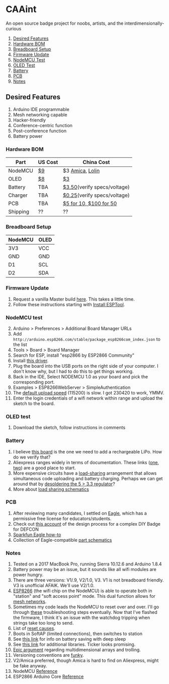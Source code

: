 # CAAint
An open source badge project for noobs, artists, and the interdimensionally-curious

1. [Desired Features](#desired-features)
2. [Hardware BOM](#hardware-bom)
3. [Breadboard Setup](#breadboard-setup)
4. [Firmware Update](#firmware-update)
5. [NodeMCU Test](#nodemcu-test)
6. [OLED Test](#oled-test)
7. [Battery](#battery)
7. [PCB](#pcb)
8. [Notes](#notes)

## Desired Features
1. Arduino IDE programmable
2. Mesh networking capable
3. Hacker-friendly
4. Conference-centric function
5. Post-conference function
6. Battery power

### Hardware BOM
Part | US Cost | China Cost
--- | --- | ---
NodeMCU | [$9](https://www.amazon.com/gp/product/B010O1G1ES/ref=oh_aui_detailpage_o00_s01?ie=UTF8&psc=1) | $3 [Amica](https://www.aliexpress.com/item/1pcs-Wireless-module-NodeMcu-Lua-WIFI-Internet-of-Things-development-board-based-ESP8266-CP2102-with-pcb/32719524260.html?spm=2114.search0104.3.49.782Zwp&ws_ab_test=searchweb0_0,searchweb201602_4_10152_10065_10151_10130_10068_10344_10345_10342_10343_10340_10341_10307_10060_10155_10154_10056_10055_10054_10539_10538_5370015_10537_10059_10536_10535_10534_10533_100031_10099_10338_10103_10102_10052_10053_10107_10050_10142_10051_10324_10325_10084_10083_10080_10082_10081_10178_10110_5590015_10111_10112_10113_10114_5610015_10312_10313_10314_10317_10318_10078_10079_10073-normal#cfs,searchweb201603_1,ppcSwitch_5&btsid=2aed71c2-dffe-45d4-9c74-09e8aacf4ef1&algo_expid=34137b6c-91fb-44da-b06f-060b2c408eb9-6&algo_pvid=34137b6c-91fb-44da-b06f-060b2c408eb9), [Lolin](https://www.aliexpress.com/item/1PCS-Wireless-module-CH340-NodeMcu-V3-Lua-WIFI-Internet-of-Things-development-board-based-ESP8266/32802874451.html?spm=2114.search0104.3.169.782Zwp&ws_ab_test=searchweb0_0,searchweb201602_4_10152_10065_10151_10130_10068_10344_10345_10342_10343_10340_10341_10307_10060_10155_10154_10056_10055_10054_10539_10538_5370015_10537_10059_10536_10535_10534_10533_100031_10099_10338_10103_10102_10052_10053_10107_10050_10142_10051_10324_10325_10084_10083_10080_10082_10081_10178_10110_5590015_10111_10112_10113_10114_5610015_10312_10313_10314_10317_10318_10078_10079_10073,searchweb201603_1,ppcSwitch_5&btsid=2aed71c2-dffe-45d4-9c74-09e8aacf4ef1&algo_expid=34137b6c-91fb-44da-b06f-060b2c408eb9-21&algo_pvid=34137b6c-91fb-44da-b06f-060b2c408eb9)
OLED | [$8](https://www.amazon.com/gp/product/B072FJRNWV/ref=oh_aui_detailpage_o00_s01?ie=UTF8&psc=1) | [$3](https://www.aliexpress.com/store/product/10pcs-White-Blue-White-and-Blue-color-0-96-inch-128X64-OLED-Display-Module-For-arduino/1525680_32765278698.html?spm=2114.12010615.0.0.2253f604ZQG0c1)
Battery | TBA | [$3.50](https://www.aliexpress.com/item/5pcs-3-7V-1000mah-504050-Lithium-Polymer-LiPo-Rechargeable-Battery-For-Mp3-MP4-MP5-DVD-PAD/1097525459.html?spm=2114.10010108.100009.1.299e9514ZTnXiI&traffic_analysisId=recommend_2037_null_null_null&scm=1007.13482.91320.0&pvid=e6408c7e-7398-44d7-8bc4-ea6305ebcbbe&tpp=1)(verify specs/voltage)
Charger | TBA | [$0.25](https://www.aliexpress.com/item/10PCS-MINI-USB-1A-Lithium-Battery-Charging-Board-Charger-Module-With-Protection-TP4056/32805383965.html?ws_ab_test=searchweb0_0,searchweb201602_4_10152_10065_10151_10130_10068_10344_10345_10342_10343_10340_10341_10541_10540_10307_10060_10155_10154_10056_10055_10054_10539_10538_10537_10059_10536_10534_10533_100031_10099_10103_10102_5590020_10052_5640020_10053_10107_10050_10142_10051_10324_10325_10084_10083_5370020_10080_10082_10081_10178_10110_10111_10112_10113_10114_5630020_10312_10313_10314_10317_10318_10078_10079_10073-10318normal#cfs,searchweb201603_25,ppcSwitch_5&btsid=f94d43b7-f423-41f8-83ac-27b28ef9341d&algo_expid=7730b822-e17d-4589-93ef-2c0607a3ed26-7&algo_pvid=7730b822-e17d-4589-93ef-2c0607a3ed26)(verify specs/voltage)
PCB | TBA | [$5 for 10, $100 for 50](https://www.seeedstudio.com/fusion_pcb.html)
Shipping | ?? | ??

### Breadboard Setup
NodeMCU | OLED
--- | ---
3V3 | VCC
GND | GND
D1 | SCL
D2 | SDA

### Firmware Update
1. Request a vanilla Master build [here](https://nodemcu-build.com/index.php). This takes a little time.
2. Follow these instructions starting with [Install ESPTool](https://github.com/nodemcu/nodemcu-devkit/wiki/Getting-Started-on-OSX).

### NodeMCU test
2. Arduino > Preferences > Additional Board Manager URLs
3. Add ```http://arduino.esp8266.com/stable/package_esp8266com_index.json``` to the list
4. Tools > Board > Board Manager
5. Search for ESP, install "esp2866 by ESP2866 Community"
6. Install [this driver](https://github.com/adrianmihalko/ch340g-ch34g-ch34x-mac-os-x-driver).
7. Plug the board into the USB ports on the right side of your computer. I don't know why, but I had to do this to get things working.
7. Back in the IDE, Select NODEMCU 1.0 as your board and pick the corresponding port.
8. Examples > ESP8266WebServer > SimpleAuthentication
1. The [default upload speed](http://www.esp8266.com/viewtopic.php?f=32&t=2626&sid=0d51751c466764477328d679d83d98ba&start=4) (115200) is slow. I got 230420 to work, YMMV.
9. Enter the login credentials of a wifi network within range and upload the sketch to the board.

### OLED test
1. Download the sketch, follow instructions in comments

### Battery
1. I believe [this board](https://www.aliexpress.com/item/10PCS-MINI-USB-1A-Lithium-Battery-Charging-Board-Charger-Module-With-Protection-TP4056/32805383965.html?ws_ab_test=searchweb0_0,searchweb201602_4_10152_10065_10151_10130_10068_10344_10345_10342_10343_10340_10341_10541_10540_10307_10060_10155_10154_10056_10055_10054_10539_10538_10537_10059_10536_10534_10533_100031_10099_10103_10102_5590020_10052_5640020_10053_10107_10050_10142_10051_10324_10325_10084_10083_5370020_10080_10082_10081_10178_10110_10111_10112_10113_10114_5630020_10312_10313_10314_10317_10318_10078_10079_10073-10318normal#cfs,searchweb201603_25,ppcSwitch_5&btsid=f94d43b7-f423-41f8-83ac-27b28ef9341d&algo_expid=7730b822-e17d-4589-93ef-2c0607a3ed26-7&algo_pvid=7730b822-e17d-4589-93ef-2c0607a3ed26) is the one we need to add a rechargeable LiPo. How do we verify that?
2. Aliexpress ranges widely in terms of documentation. These links ([one](https://www.aliexpress.com/item/5-pcs-Micro-USB-5V-1A-18650-TP4056-Lithium-Battery-Charger-Module-Charging-Board-With-Protection/32728720869.html?ws_ab_test=searchweb0_0,searchweb201602_4_10152_10065_10151_10130_10068_10344_10345_10342_10343_10340_10341_10541_10540_10307_5640015_10060_10155_10154_10056_10055_10054_10539_10538_5370015_10537_10059_10536_10534_10533_100031_10099_10103_10102_10052_10053_10107_10050_10142_10051_10324_10325_10084_10083_10080_10082_10081_10178_10110_5590015_10111_10112_10113_10114_10312_10313_10314_10317_10318_10078_10079_10073_5630015,searchweb201603_25,ppcSwitch_5&btsid=3a938dc3-219f-4d86-93fb-d2da4a9aa73e&algo_expid=eaddbdc6-2ea0-40d2-a2cf-718034a3ffef-0&algo_pvid=eaddbdc6-2ea0-40d2-a2cf-718034a3ffef), [two](http://www.hotmcu.com/tp4056-micro-usb-5v-1a-lithium-battery-charger-with-protection-p-176.html)) are a good place to start.
3. More expensive circuits have a [load-sharing](http://blog.zakkemble.co.uk/a-lithium-battery-charger-with-load-sharing/) arrangement that allows simultaneous code uploading and battery charging. Perhaps we can get around that by [desoldering the 5 > 3.3 regulator](https://tinker.yeoman.com.au/2016/05/29/running-nodemcu-on-a-battery-esp8266-low-power-consumption-revisited/)?
4. More about [load sharing schematics](https://hackaday.io/project/5231-esp8266-esp-0712-dev-board)

### PCB
1. After reviewing many candidates, I settled on [Eagle](https://www.autodesk.com/education/free-software/eagle#), which has a permissive free license for educators/students.
2. Check out [this account](https://hackaday.io/project/18508-mr-robot-badge/log/64526-how-i-created-the-mr-robot-badge) of the design process for a complex DIY Badge for DEFCON
3. [Sparkfun Eagle how-to](https://learn.sparkfun.com/tutorials/using-eagle-schematic)
4. Collection of Eagle-compatible [part schematics](https://www.diymodules.org/)

### Notes
1. Tested on a 2017 MacBook Pro, running Sierra 10.12.6 and Arduino 1.8.4 
3. Battery power may be an issue, but it sounds like all wifi modules are power hungry.
4. There are three versions: V1/.9, V2/1.0, V3. V1 is not breadboard friendly. V3 is unofficial AFAIK. We'll use V2/1.0.
5. [ESP8266](http://arduino-esp8266.readthedocs.io/en/latest/index.html) (the wifi chip on the NodeMCU) is able to operate both in
"station" and "soft access point" mode. This dual function allows for [mesh networks](http://arduino-esp8266.readthedocs.io/en/latest/esp8266wifi/readme.html#who-is-who).
6. Sometimes my code leads the NodeMCU to reset over and over. I'll go
through [these](https://stackoverflow.com/questions/31083757/esp8266-constantly-restarting) 
troubleshooting steps eventually. Now that I've flashed the
firmware, I think it's an issue with the watchdog tripping when strings
take too long to send.
7. List of [reset causes](http://www.esp8266.com/viewtopic.php?p=2096#p2112).
8. Boots in SoftAP (limited connections), then switches to station
9. See [this link](http://arduino-esp8266.readthedocs.io/en/latest/libraries.html#esp-specific-apis) for info on battery saving with deep sleep
10. See [this link](http://arduino-esp8266.readthedocs.io/en/latest/libraries.html#other-libraries-not-included-with-the-ide) for additional libraries. Ticker looks promising.
11. [Epic argument](https://forum.arduino.cc/index.php?topic=220385.0) regarding multidimensional arrays and trolling.
1. Versioning conventions are [funky](https://frightanic.com/iot/comparison-of-esp8266-nodemcu-development-boards/).
2. V2/Amica preferred, though Amica is hard to find on Aliexpress, might be fake anyway.
3. NodeMCU [Reference](https://nodemcu.readthedocs.io/en/master/)
4. ESP2866 Arduino Core [Reference](http://arduino-esp8266.readthedocs.io/en/latest/)

